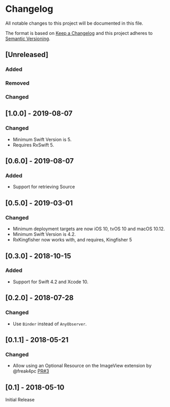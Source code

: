 # Changelog
All notable changes to this project will be documented in this file.

The format is based on [Keep a Changelog](http://keepachangelog.com/en/1.0.0/)
and this project adheres to [Semantic Versioning](http://semver.org/spec/v2.0.0.html).

## [Unreleased]

### Added

### Removed

### Changed

## [1.0.0] - 2019-08-07

### Changed

- Minimum Swift Version is 5.
- Requires RxSwift 5.

## [0.6.0] - 2019-08-07

### Added

- Support for retrieving Source

## [0.5.0] - 2019-03-01

### Changed
- Minimum deployment targets are now iOS 10, tvOS 10 and macOS 10.12.
- Minimum Swift Version is 4.2.
- RxKingfisher now works with, and requires, Kingfisher 5

## [0.3.0] - 2018-10-15

### Added

- Support for Swift 4.2 and Xcode 10.

## [0.2.0] - 2018-07-28

### Changed
- Use `Binder` instead of `AnyObserver`.

## [0.1.1] - 2018-05-21

### Changed

- Allow using an Optional Resource on the ImageView extension by @freak4pc [PR#3](https://github.com/RxSwiftCommunity/RxKingfisher/pull/3)

## [0.1] - 2018-05-10

Initial Release
